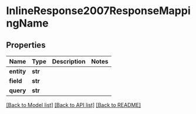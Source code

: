 # InlineResponse2007ResponseMappingName

## Properties
Name | Type | Description | Notes
------------ | ------------- | ------------- | -------------
**entity** | **str** |  | 
**field** | **str** |  | 
**query** | **str** |  | 

[[Back to Model list]](../README.md#documentation-for-models) [[Back to API list]](../README.md#documentation-for-api-endpoints) [[Back to README]](../README.md)


